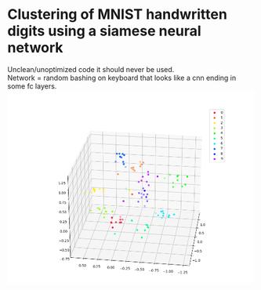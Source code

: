 # Clustering of MNIST handwritten digits using a siamese neural network
Unclean/unoptimized code it should never be used. </br>
Network = random bashing on keyboard that looks like a cnn ending in some fc layers. </br>
<img src="https://github.com/MOVzeroOne/siamese_nn_visual/blob/master/plot.PNG"> 
